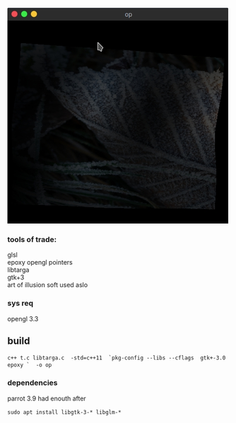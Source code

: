 ![Screen1](screen/Screenshot%208.jpg)
### tools of trade:  
  glsl  
  epoxy opengl pointers  
  libtarga  
  gtk+3  
  art of illusion soft used aslo
### sys req 
opengl 3.3
## build 
```
c++ t.c libtarga.c  -std=c++11  `pkg-config --libs --cflags  gtk+-3.0 epoxy `  -o op
```
### dependencies
parrot 3.9 had enouth after
```
sudo apt install libgtk-3-* libglm-*
``` 

